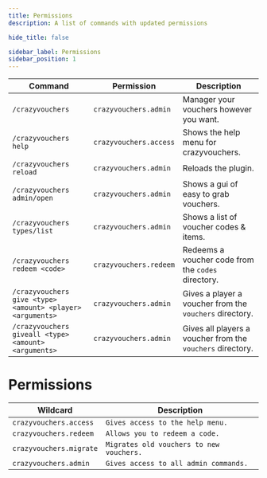 ```yaml
---
title: Permissions
description: A list of commands with updated permissions

hide_title: false

sidebar_label: Permissions
sidebar_position: 1
---
```

| Command                                                    | Permission             | Description                                                |
|------------------------------------------------------------|------------------------|------------------------------------------------------------|
| `/crazyvouchers`                                           | `crazyvouchers.admin`  | Manager your vouchers however you want.                    |
| `/crazyvouchers help`                                      | `crazyvouchers.access` | Shows the help menu for crazyvouchers.                     |
| `/crazyvouchers reload`                                    | `crazyvouchers.admin`  | Reloads the plugin.                                        |
| `/crazyvouchers admin/open`                                | `crazyvouchers.admin`  | Shows a gui of easy to grab vouchers.                      |
| `/crazyvouchers types/list`                                | `crazyvouchers.admin`  | Shows a list of voucher codes & items.                     |
| `/crazyvouchers redeem <code>`                             | `crazyvouchers.redeem` | Redeems a voucher code from the `codes` directory.         |
| `/crazyvouchers give <type> <amount> <player> <arguments>` | `crazyvouchers.admin`  | Gives a player a voucher from the `vouchers` directory.    |
| `/crazyvouchers giveall <type> <amount> <arguments>`       | `crazyvouchers.admin`  | Gives all players a voucher from the `vouchers` directory. |

# Permissions

| Wildcard                | Description                              |
|-------------------------|------------------------------------------|
| `crazyvouchers.access`  | `Gives access to the help menu.`         |
| `crazyvouchers.redeem`  | `Allows you to redeem a code.`           |
| `crazyvouchers.migrate` | `Migrates old vouchers to new vouchers.` | 
| `crazyvouchers.admin`   | `Gives access to all admin commands.`    |